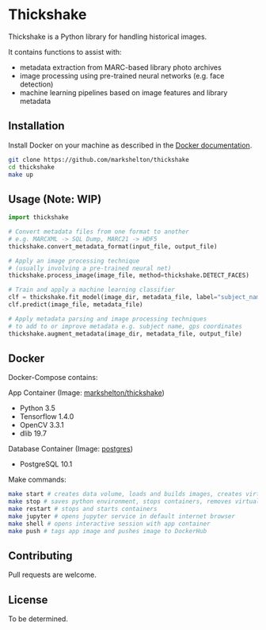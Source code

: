 # Thickshake

Thickshake is a Python library for handling historical images.

It contains functions to assist with:

* metadata extraction from MARC-based library photo archives
* image processing using pre-trained neural networks (e.g. face detection)
* machine learning pipelines based on image features and library metadata

## Installation

Install Docker on your machine as described in the [Docker documentation](http://docs.docker.com/engine/installation/).

```bash
git clone https://github.com/markshelton/thickshake
cd thickshake
make up
```

## Usage (Note: WIP)

```python
import thickshake

# Convert metadata files from one format to another
# e.g. MARCXML -> SQL Dump, MARC21 -> HDF5
thickshake.convert_metadata_format(input_file, output_file)

# Apply an image processing technique
# (usually involving a pre-trained neural net)
thickshake.process_image(image_file, method=thickshake.DETECT_FACES)

# Train and apply a machine learning classifier
clf = thickshake.fit_model(image_dir, metadata_file, label="subject_name")
clf.predict(image_file, metadata_file)

# Apply metadata parsing and image processing techniques
# to add to or improve metadata e.g. subject name, gps coordinates
thickshake.augment_metadata(image_dir, metadata_file, output_file)
```

## Docker

Docker-Compose contains:

App Container (Image: [markshelton/thickshake](https://hub.docker.com/r/markshelton/thickshake/))

* Python 3.5
* Tensorflow 1.4.0
* OpenCV 3.3.1
* dlib 19.7

Database Container (Image: [postgres](https://hub.docker.com/_/postgres/))

* PostgreSQL 10.1

Make commands:

```bash
make start # creates data volume, loads and builds images, creates virtual network, opens shell
make stop # saves python environment, stops containers, removes virtual network
make restart # stops and starts containers
make jupyter # opens jupyter service in default internet browser
make shell # opens interactive session with app container
make push # tags app image and pushes image to DockerHub
```

## Contributing

Pull requests are welcome.

## License

To be determined.
